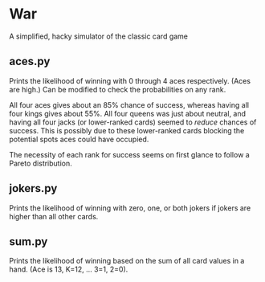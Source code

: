 War
=====

A simplified, hacky simulator of the classic card game

aces.py
-----

Prints the likelihood of winning with 0 through 4 aces respectively. (Aces are high.) Can be modified to check the probabilities on any rank.

All four aces gives about an 85% chance of success, whereas having all four kings gives about 55%. All four queens was just about neutral, and having all four jacks (or lower-ranked cards) seemed to *reduce* chances of success. This is possibly due to these lower-ranked cards blocking the potential spots aces could have occupied.

The necessity of each rank for success seems on first glance to follow a Pareto distribution.

jokers.py
-----

Prints the likelihood of winning with zero, one, or both jokers if jokers are higher than all other cards.

sum.py
-----

Prints the likelihood of winning based on the sum of all card values in a hand. (Ace is 13, K=12, ... 3=1, 2=0).
